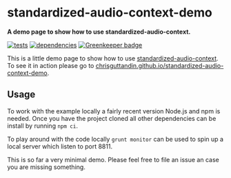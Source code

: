 # standardized-audio-context-demo

**A demo page to show how to use standardized-audio-context.**

[![tests](https://img.shields.io/travis/chrisguttandin/standardized-audio-context-demo/master.svg?style=flat-square)](https://travis-ci.org/chrisguttandin/standardized-audio-context-demo)
[![dependencies](https://img.shields.io/david/chrisguttandin/standardized-audio-context-demo.svg?style=flat-square)](https://www.npmjs.com/package/standardized-audio-context-demo) [![Greenkeeper badge](https://badges.greenkeeper.io/chrisguttandin/standardized-audio-context-demo.svg)](https://greenkeeper.io/)

This is a little demo page to show how to use [standardized-audio-context](https://github.com/chrisguttandin/standardized-audio-context). To see it in action please go to [chrisguttandin.github.io/standardized-audio-context-demo](https://chrisguttandin.github.io/standardized-audio-context-demo).

## Usage

To work with the example locally a fairly recent version Node.js and npm is needed. Once you have the project cloned all other dependencies can be install by running `npm ci`.

To play around with the code locally `grunt monitor` can be used to spin up a local server which listen to port 8811.

This is so far a very minimal demo. Please feel free to file an issue an case you are missing something.

